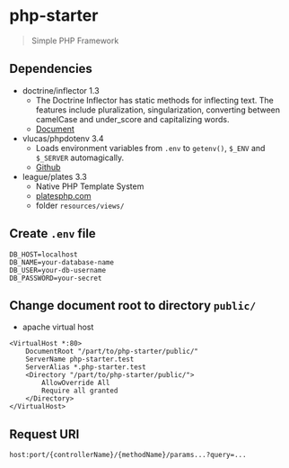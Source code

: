 # php-starter
> Simple PHP Framework

## Dependencies 
* doctrine/inflector 1.3
    * The Doctrine Inflector has static methods for inflecting text. The features include pluralization, singularization, converting between camelCase and under_score and capitalizing words.
    * [Document](https://www.doctrine-project.org/projects/doctrine-inflector/en/1.3/index.html)
* vlucas/phpdotenv 3.4
    * Loads environment variables from `.env` to `getenv()`, `$_ENV` and `$_SERVER` automagically.
    * [Github](https://github.com/vlucas/phpdotenv)
* league/plates 3.3
    * Native PHP Template System
    * [platesphp.com](https://platesphp.com/)
    * folder `resources/views/`

## Create `.env` file  
```dotenv
DB_HOST=localhost
DB_NAME=your-database-name
DB_USER=your-db-username
DB_PASSWORD=your-secret
```

## Change document root to directory `public/`
* apache virtual host
```apacheconfig
<VirtualHost *:80> 
    DocumentRoot "/part/to/php-starter/public/"
    ServerName php-starter.test
    ServerAlias *.php-starter.test
    <Directory "/part/to/php-starter/public/">
        AllowOverride All
        Require all granted
    </Directory>
</VirtualHost>
```

## Request URI
`host:port/{controllerName}/{methodName}/params...?query=...`
